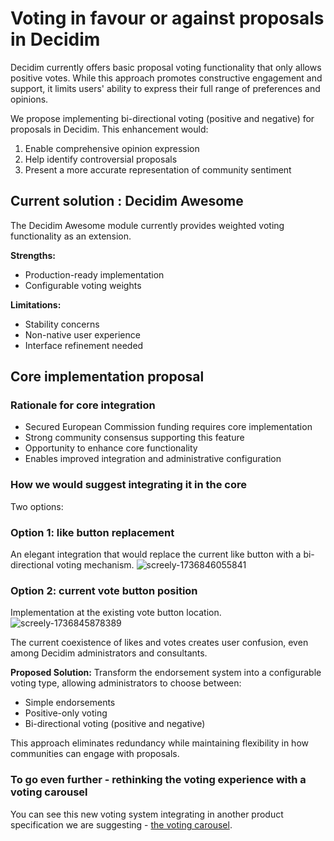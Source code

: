 # Voting in favour or against proposals in Decidim  

Decidim currently offers basic proposal voting functionality that only allows positive votes. While this approach promotes constructive engagement and support, it limits users' ability to express their full range of preferences and opinions.

We propose implementing bi-directional voting (positive and negative) for proposals in Decidim. This enhancement would:
1. Enable comprehensive opinion expression
2. Help identify controversial proposals
3. Present a more accurate representation of community sentiment
  

## **Current solution : Decidim Awesome**

The Decidim Awesome module currently provides weighted voting functionality as an extension.

**Strengths:**
- Production-ready implementation
- Configurable voting weights

**Limitations:**  
- Stability concerns
- Non-native user experience
- Interface refinement needed

## **Core implementation proposal** 

### **Rationale for core integration**
- Secured European Commission funding requires core implementation
- Strong community consensus supporting this feature
- Opportunity to enhance core functionality
- Enables improved integration and administrative configuration

### **How we would suggest integrating it in the core**

Two options: 

### Option 1: like button replacement
An elegant integration that would replace the current like button with a bi-directional voting mechanism.
![screely-1736846055841](https://github.com/user-attachments/assets/72b9f80e-9d29-4b87-95c9-eae81d00d938)


  

### Option 2: current vote button position  
Implementation at the existing vote button location.
![screely-1736845878389](https://github.com/user-attachments/assets/a535eec9-bfe1-4599-86eb-e510d0cf5c84)


The current coexistence of likes and votes creates user confusion, even among Decidim administrators and consultants.

**Proposed Solution:**
Transform the endorsement system into a configurable voting type, allowing administrators to choose between:

- Simple endorsements
- Positive-only voting
- Bi-directional voting (positive and negative)

This approach eliminates redundancy while maintaining flexibility in how communities can engage with proposals.


### **To go even further - rethinking the voting experience with a voting carousel**  

You can see this new voting system integrating in another product specification we are suggesting - [the voting carousel](https://github.com/OpenSourcePolitics/product/blob/main/proposals/voting-carousel.md). 


